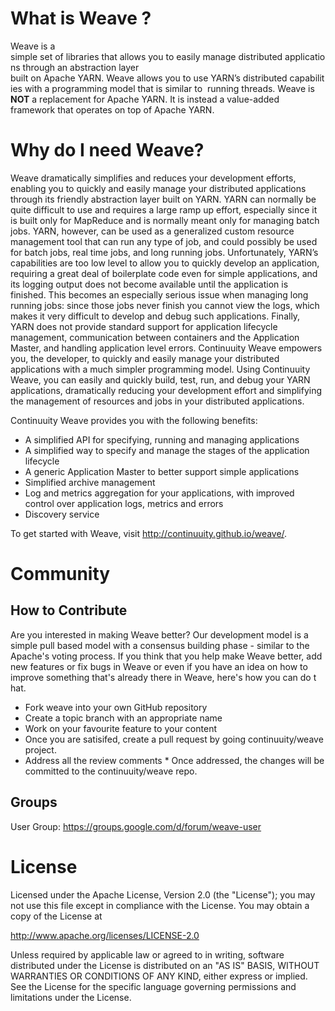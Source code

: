 What is Weave ?
===============

Weave is a simple set of libraries that allows you to easily manage distributed applications through an abstraction layer 
built on Apache YARN. Weave allows you to use YARN’s distributed capabilities with a programming model that is similar to 
running threads. Weave is **NOT** a replacement for Apache YARN.  It is instead a value-added framework that operates on top of Apache YARN.

Why do I need Weave?
=====================
Weave dramatically simplifies and reduces your development efforts, enabling you to quickly and easily manage 
your distributed applications through its friendly abstraction layer built on YARN. YARN can normally be quite difficult to use and requires a large ramp up effort, especially since it is built only for MapReduce and is normally meant only for managing batch jobs. YARN, however, can be used as a generalized custom resource management tool that can run any type of job, and could possibly be used for batch jobs, real time jobs, and long running jobs. Unfortunately, YARN’s capabilities are too low level to allow you to quickly develop an application, requiring a great deal of boilerplate code even for simple applications, and its logging output does not become available until the application is finished. This becomes an especially serious issue when managing long running jobs: since those jobs never finish you cannot view the logs, which makes it very difficult to develop and debug such applications. Finally, YARN does not provide standard support for application lifecycle management, communication between containers and the Application Master, and handling application level errors. Continuuity Weave empowers you, the developer, to quickly and easily manage your distributed applications with a much simpler programming model. Using Continuuity Weave, you can easily and quickly build, test, run, and debug your YARN applications, dramatically reducing your development effort and simplifying the management of resources and jobs in your distributed applications.

Continuuity Weave provides you with the following benefits:

  * A simplified API for specifying, running and managing applications
  * A simplified way to specify and manage the stages of the application lifecycle
  * A generic Application Master to better support simple applications
  * Simplified archive management
  * Log and metrics aggregation for your applications, with improved control over application logs, metrics and errors
  * Discovery service
  
To get started with Weave, visit http://continuuity.github.io/weave/.

Community
=========
How to Contribute
------------------

Are you interested in making Weave better? Our development model is a simple pull based model with a consensus building phase - similar to the Apache's voting process. If you think 
that you help make Weave better, add new features or fix bugs in Weave or even if you have an idea on how to improve something that's already there in Weave, here's how you can do t
hat.

  * Fork weave into your own GitHub repository
  * Create a topic branch with an appropriate name
  * Work on your favourite feature to your content
  * Once you are satisifed, create a pull request by going continuuity/weave project.
  * Address all the review comments  * Once addressed, the changes will be committed to the continuuity/weave repo.

Groups
------
User Group: https://groups.google.com/d/forum/weave-user

License
=======
Licensed under the Apache License, Version 2.0 (the "License"); you may not use this file except in compliance with the License. You may obtain a copy of the License at

http://www.apache.org/licenses/LICENSE-2.0

Unless required by applicable law or agreed to in writing, software distributed under the License is distributed on an "AS IS" BASIS, WITHOUT WARRANTIES OR CONDITIONS OF ANY KIND, either express or implied. See the License for the specific language governing permissions and limitations under the License.
